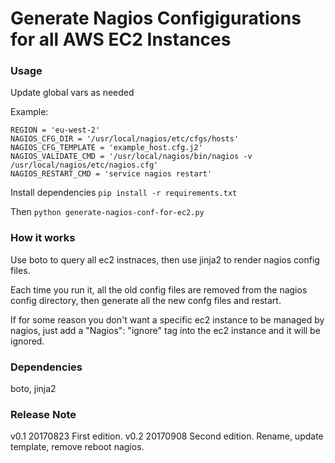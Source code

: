 # Generate Nagios Configigurations for all AWS EC2 Instances

### Usage

Update global vars as needed

Example:

```
REGION = 'eu-west-2'
NAGIOS_CFG_DIR = '/usr/local/nagios/etc/cfgs/hosts'
NAGIOS_CFG_TEMPLATE = 'example_host.cfg.j2'
NAGIOS_VALIDATE_CMD = '/usr/local/nagios/bin/nagios -v /usr/local/nagios/etc/nagios.cfg'
NAGIOS_RESTART_CMD = 'service nagios restart'
```

Install dependencies `pip install -r requirements.txt`

Then `python generate-nagios-conf-for-ec2.py`

### How it works

Use boto to query all ec2 instnaces, then use jinja2 to render nagios config files.

Each time you run it, all the old config files are removed from the nagios config directory, then generate all the new confg files and restart.

If for some reason you don't want a specific ec2 instance to be managed by nagios, just add a "Nagios": "ignore" tag into the ec2 instance and it will be ignored.

### Dependencies

boto, jinja2

### Release Note

v0.1    20170823    First edition.
v0.2    20170908    Second edition. Rename, update template, remove reboot nagios.

